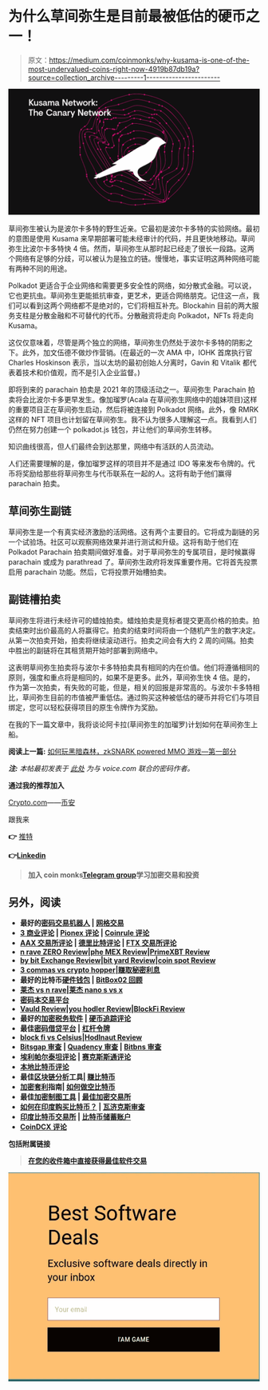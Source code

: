 # 为什么草间弥生是目前最被低估的硬币之一！

> 原文：<https://medium.com/coinmonks/why-kusama-is-one-of-the-most-undervalued-coins-right-now-4919b87db19a?source=collection_archive---------1----------------------->

![](img/72e75f0a9e1e90ee924c86d49854349d.png)

草间弥生被认为是波尔卡多特的野生近亲。它最初是波尔卡多特的实验网络。最初的意图是使用 Kusama 来早期部署可能未经审计的代码，并且更快地移动。草间弥生比波尔卡多特快 4 倍。然而，草间弥生从那时起已经走了很长一段路。这两个网络有足够的分歧，可以被认为是独立的链。慢慢地，事实证明这两种网络可能有两种不同的用途。

Polkadot 更适合于企业网络和需要更多安全性的网络，如分散式金融。可以说，它也更抗虫。草间弥生更能抵抗审查，更艺术，更适合网络朋克。记住这一点，我们可以看到这两个网络都不是绝对的，它们将相互补充。Blockahin 目前的两大服务支柱是分散金融和不可替代的代币。分散融资将走向 Polkadot，NFTs 将走向 Kusama。

这仅仅意味着，尽管是两个独立的网络，草间弥生仍然处于波尔卡多特的阴影之下。此外，加文伍德不做炒作营销。(在最近的一次 AMA 中，IOHK 首席执行官 Charles Hoskinson 表示，当以太坊的最初创始人分离时，Gavin 和 Vitalik 都代表着技术和价值观，而不是引入企业监督。)

即将到来的 parachain 拍卖是 2021 年的顶级活动之一。草间弥生 Parachain 拍卖将会比波尔卡多更早发生。像加瑠罗(Acala 在草间弥生网络中的姐妹项目)这样的重要项目正在草间弥生启动，然后将被连接到 Polkadot 网络。此外，像 RMRK 这样的 NFT 项目也计划留在草间弥生。我不认为很多人理解这一点。我看到人们仍然在努力创建一个 polkadot.js 钱包，并让他们的草间弥生转移。

知识曲线很高，但人们最终会到达那里，网络中有活跃的人员流动。

人们还需要理解的是，像加瑠罗这样的项目并不是通过 IDO 等来发布令牌的。代币将奖励给那些将草间弥生与代币联系在一起的人。这将有助于他们赢得 parachain 拍卖。

## **草间弥生副链**

草间弥生是一个有真实经济激励的活网络。这有两个主要目的。它将成为副链的另一个试验场。社区可以观察网络效果并进行测试和升级。这将有助于他们在 Polkadot Parachain 拍卖期间做好准备。对于草间弥生的专属项目，是时候赢得 parachain 或成为 parathread 了。草间弥生政府将发挥重要作用。它将首先投票启用 parachain 功能。然后，它将投票开始槽拍卖。

## 副链槽拍卖

草间弥生将进行未经许可的蜡烛拍卖。蜡烛拍卖是竞标者提交更高价格的拍卖。拍卖结束时出价最高的人将赢得它。拍卖的结束时间将由一个随机产生的数字决定。从第一次拍卖开始，拍卖将继续滚动进行。拍卖之间会有大约 2 周的间隔。拍卖中胜出的副链将在其租赁期开始时部署到网络中。

这表明草间弥生拍卖将与波尔卡多特拍卖具有相同的内在价值。他们将遵循相同的原则，强度和重点将是相同的，如果不是更多。此外，草间弥生快 4 倍。是的，作为第一次拍卖，有失败的可能，但是，相关的回报是非常高的。与波尔卡多特相比，草间弥生目前的市值被严重低估。通过购买这种被低估的硬币并将它们与项目绑定，您可以轻松获得项目的原生令牌作为奖励。

在我的下一篇文章中，我将谈论阿卡拉(草间弥生的加瑠罗)计划如何在草间弥生上船。

**阅读上一篇:** [如何玩黑暗森林，zkSNARK powered MMO 游戏—第一部分](https://tulip311bit.medium.com/how-to-play-dark-forest-the-zksnark-powered-mmo-game-part-1-7222e2c3ab4)

***注:*** *本帖最初发表于* [*此处*](https://www.voice.com/post/@tulip/why-kusama-is-one-of-the-most-undervalued-coins-right-now-1614353318-332202131) *为与 voice.com 联合的密码作者。*

**通过我的推荐加入**

[Crypto.com](https://binance.com/en/register?ref=E8PCD3AF)——[币安](https://platinum.crypto.com/r/sut3pd9bzn)

跟我来

**👉** [推特](https://twitter.com/rumadas123)

**👉**[**Linkedin**](https://www.linkedin.com/in/ruma-das-a1439320/)

> **加入 coin monks[Telegram group](https://t.me/joinchat/EPmjKpNYwRMsBI4p)学习加密交易和投资**

## **另外，阅读**

*   **最好的[密码交易机器人](/coinmonks/crypto-trading-bot-c2ffce8acb2a) | [网格交易](https://blog.coincodecap.com/grid-trading)**
*   **[3 商业评论](/coinmonks/3commas-review-an-excellent-crypto-trading-bot-2020-1313a58bec92) | [Pionex 评论](/coinmonks/pionex-review-exchange-with-crypto-trading-bot-1e459d0191ea) | [Coinrule 评论](/coinmonks/coinrule-review-2021-a-beginner-friendly-crypto-trading-bot-daf0504848ba)**
*   **[AAX 交易所评论](/coinmonks/aax-exchange-review-2021-67c5ea09330c) | [德里比特评论](/coinmonks/deribit-review-options-fees-apis-and-testnet-2ca16c4bbdb2) | [FTX 交易所评论](/coinmonks/ftx-crypto-exchange-review-53664ac1198f)**
*   **[n rave ZERO Review](/coinmonks/ngrave-zero-review-c465cf8307fc)|[phe MEX Review](/coinmonks/phemex-review-4cfba0b49e28)|[PrimeXBT Review](/coinmonks/primexbt-review-88e0815be858)**
*   **[by bit Exchange Review](/coinmonks/bybit-exchange-review-dbd570019b71)|[bit yard Review](/coinmonks/bityard-review-7d104239be35)|[coin spot Review](https://blog.coincodecap.com/coinspot-review)**
*   **[3 commas vs crypto hopper](/coinmonks/3commas-vs-pionex-vs-cryptohopper-best-crypto-bot-6a98d2baa203)|[赚取秘密利息](/coinmonks/earn-crypto-interest-b10b810fdda3)**
*   **最好的比特币[硬件钱包](/coinmonks/the-best-cryptocurrency-hardware-wallets-of-2020-e28b1c124069?source=friends_link&sk=324dd9ff8556ab578d71e7ad7658ad7c) | [BitBox02 回顾](/coinmonks/bitbox02-review-your-swiss-bitcoin-hardware-wallet-c36c88fff29)**
*   **[莱杰 vs n rave](/coinmonks/ledger-vs-ngrave-zero-7e40f0c1d694)|[莱杰 nano s vs x](/coinmonks/ledger-nano-s-vs-x-battery-hardware-price-storage-59a6663fe3b0)**
*   **[密码本交易平台](/coinmonks/top-10-crypto-copy-trading-platforms-for-beginners-d0c37c7d698c)**
*   **[Vauld Review](/coinmonks/vauld-review-2021-lend-trade-and-buy-bitcoin-in-india-e37a96374961)|[you hodler Review](/coinmonks/youhodler-4-easy-ways-to-make-money-98969b9689f2)|[BlockFi Review](/coinmonks/blockfi-review-53096053c097)**
*   **最好的[加密税务软件](/coinmonks/best-crypto-tax-tool-for-my-money-72d4b430816b) | [硬币追踪评论](/coinmonks/cointracking-review-a-reliable-cryptocurrency-tax-software-5114e3eb5737)**
*   **最佳[密码借贷平台](/coinmonks/top-5-crypto-lending-platforms-in-2020-that-you-need-to-know-a1b675cec3fa) | [杠杆令牌](/coinmonks/leveraged-token-3f5257808b22)**
*   **[block fi vs Celsius](/coinmonks/blockfi-vs-celsius-vs-hodlnaut-8a1cc8c26630)|[Hodlnaut Review](/coinmonks/hodlnaut-review-best-way-to-hodl-is-to-earn-interest-on-your-bitcoin-6658a8c19edf)**
*   **[Bitsgap 审查](/coinmonks/bitsgap-review-a-crypto-trading-bot-that-makes-easy-money-a5d88a336df2) | [Quadency 审查](/coinmonks/quadency-review-a-crypto-trading-automation-platform-3068eaa374e1) | [Bitbns 审查](/coinmonks/bitbns-review-38256a07e161)**
*   **[埃利帕尔泰坦评论](/coinmonks/ellipal-titan-review-85e9071dd029) | [赛克斯斯通评论](/coinmonks/secux-stone-hardware-wallet-review-15-discount-coupon-2020-7577032faa6e)**
*   **[本地比特币评论](/coinmonks/localbitcoins-review-6cc001c6ed56)**
*   **最佳[区块链分析](https://bitquery.io/blog/best-blockchain-analysis-tools-and-software)工具| [赚比特币](/coinmonks/earn-bitcoin-6e8bd3c592d9)**
*   **[加密套利](/coinmonks/crypto-arbitrage-guide-how-to-make-money-as-a-beginner-62bfe5c868f6)指南| [如何做空比特币](/coinmonks/how-to-short-bitcoin-568a2d0b4ae5)**
*   **最佳[加密制图工具](/coinmonks/what-are-the-best-charting-platforms-for-cryptocurrency-trading-85aade584d80) | [最佳加密交易所](/coinmonks/crypto-exchange-dd2f9d6f3769)**
*   **[如何在印度购买比特币？](/coinmonks/buy-bitcoin-in-india-feb50ddfef94) | [瓦济克斯审查](/coinmonks/wazirx-review-5c811b074f5b)**
*   **[印度比特币交易所](/coinmonks/bitcoin-exchange-in-india-7f1fe79715c9) | [比特币储蓄账户](/coinmonks/bitcoin-savings-account-e65b13f92451)**
*   **[CoinDCX 评论](/coinmonks/coindcx-review-8444db3621a2)**

**包括附属链接**

> **[在您的收件箱中直接获得最佳软件交易](/coinmonks/newsletters/coinmonks)**

**[![](img/160ce73bd06d46c2250251e7d5969f9d.png)](https://medium.com/coinmonks/newsletters/coinmonks)**